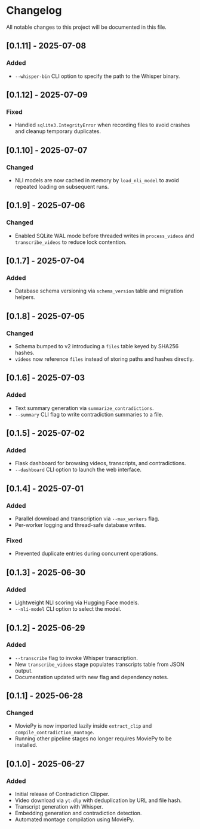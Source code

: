 # Changelog

All notable changes to this project will be documented in this file.

## [0.1.11] - 2025-07-08
### Added
- `--whisper-bin` CLI option to specify the path to the Whisper binary.

## [0.1.12] - 2025-07-09
### Fixed
- Handled `sqlite3.IntegrityError` when recording files to avoid crashes and
  cleanup temporary duplicates.

## [0.1.10] - 2025-07-07
### Changed
- NLI models are now cached in memory by `load_nli_model` to avoid repeated
  loading on subsequent runs.

## [0.1.9] - 2025-07-06
### Changed
- Enabled SQLite WAL mode before threaded writes in `process_videos` and `transcribe_videos` to reduce lock contention.

## [0.1.7] - 2025-07-04
### Added
- Database schema versioning via `schema_version` table and migration helpers.

## [0.1.8] - 2025-07-05
### Changed
- Schema bumped to v2 introducing a `files` table keyed by SHA256 hashes.
- `videos` now reference `files` instead of storing paths and hashes directly.

## [0.1.6] - 2025-07-03
### Added
- Text summary generation via `summarize_contradictions`.
- `--summary` CLI flag to write contradiction summaries to a file.

## [0.1.5] - 2025-07-02
### Added
- Flask dashboard for browsing videos, transcripts, and contradictions.
- `--dashboard` CLI option to launch the web interface.

## [0.1.4] - 2025-07-01
### Added
- Parallel download and transcription via `--max_workers` flag.
- Per-worker logging and thread-safe database writes.
### Fixed
- Prevented duplicate entries during concurrent operations.

## [0.1.3] - 2025-06-30
### Added
- Lightweight NLI scoring via Hugging Face models.
- `--nli-model` CLI option to select the model.

## [0.1.2] - 2025-06-29
### Added
- `--transcribe` flag to invoke Whisper transcription.
- New `transcribe_videos` stage populates transcripts table from JSON output.
- Documentation updated with new flag and dependency notes.

## [0.1.1] - 2025-06-28
### Changed
- MoviePy is now imported lazily inside `extract_clip` and `compile_contradiction_montage`.
- Running other pipeline stages no longer requires MoviePy to be installed.

## [0.1.0] - 2025-06-27
### Added
- Initial release of Contradiction Clipper.
- Video download via `yt-dlp` with deduplication by URL and file hash.
- Transcript generation with Whisper.
- Embedding generation and contradiction detection.
- Automated montage compilation using MoviePy.

